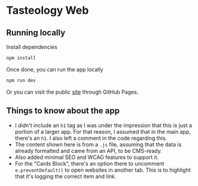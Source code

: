 # Tasteology Web

## Running locally

Install dependencies

```bash
npm install
```

Once done, you can run the app locally

```bash
npm run dev
```

Or you can visit the public [site](https://dwrellin.github.io/tasteology-web/) through GitHub Pages.

## Things to know about the app

- I didn't include an `h1` tag as I was under the impression that this is just a portion of a larger app. For that reason, I assumed that in the main app, there's an `h1`. I also left a comment in the code regarding this.
- The content shown here is from a `.js` file, assuming that the data is already formatted and came from an API, to be CMS-ready.
- Also added minimal SEO and WCAG features to support it.
- For the "Cards Block", there's an option there to uncomment `e.preventDefault()` to open websites in another tab. This is to highlight that it's logging the correct item and link.

